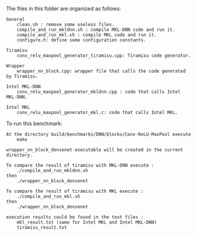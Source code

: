 The files in this folder are organized as follows:

    General
        clean.sh : remove some useless files.
        compile_and_run_mkldnn.sh : compile MKL-DNN code and run it.
        compile_and_run_mkl.sh : compile MKL code and run it. 
        configure.h: define some configuration constants.

    Tiramisu
        conv_relu_maxpool_generator_tiramisu.cpp: Tiramisu code generator.

    Wrapper
        wrapper_nn_block.cpp: wrapper file that calls the code generated by Tiramisu.

    Intel MKL-DNN
        conv_relu_maxpool_generator_mkldnn.cpp : code that calls Intel MKL-DNN.

    Intel MKL
        conv_relu_maxpool_generator_mkl.c: code that calls Intel MKL. 

To run this benchmark:

    At the directory build/benchmarks/DNN/blocks/Conv-ReLU-MaxPool execute 
	    make 

    wrapper_nn_block_densenet executable will be created in the current directory. 

    To compare the result of tiramisu with MKL-DNN execute :
        ./compile_and_run_mkldnn.sh
    then 
        ./wrapper_nn_block_densenet
    
    To compare the result of tiramisu with MKL execute :
        ./compile_and_run_mkl.sh
    then 
        ./wrapper_nn_block_densenet
    
    execution results could be found in the text files : 
        mkl_result.txt (same for Intel MKL and Intel MKL-DNN)
        tiramisu_result.txt